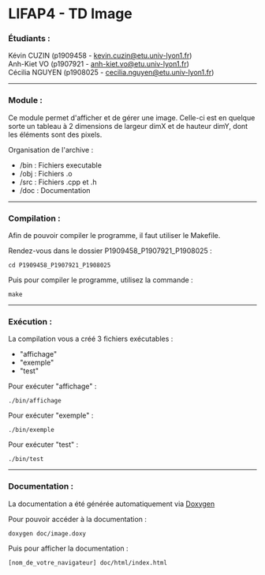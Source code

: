 # LIFAP4 - TD Image

### Étudiants :
Kévin CUZIN (p1909458 - kevin.cuzin@etu.univ-lyon1.fr)  
Anh-Kiet VO (p1907921 - anh-kiet.vo@etu.univ-lyon1.fr)  
Cécilia NGUYEN (p1908025 - cecilia.nguyen@etu.univ-lyon1.fr)

-----------------

### Module : 

Ce module permet d'afficher et de gérer une image. Celle-ci est en quelque sorte un tableau à 2 dimensions de largeur dimX et de hauteur dimY, dont les éléments sont des pixels.

Organisation de l'archive :  
* /bin : Fichiers executable
* /obj : Fichiers .o
* /src : Fichiers .cpp et .h
* /doc : Documentation  

-----------------

### Compilation :

Afin de pouvoir compiler le programme, il faut utiliser le Makefile.  

Rendez-vous dans le dossier P1909458_P1907921_P1908025 :
```
cd P1909458_P1907921_P1908025
```

Puis pour compiler le programme, utilisez la commande :  
```
make
```  

-----------------

### Exécution :

La compilation vous a créé 3 fichiers exécutables :  
* "affichage"
* "exemple"
* "test"

Pour exécuter "affichage" : 
```
./bin/affichage
```

Pour exécuter "exemple" : 
```
./bin/exemple
```

Pour exécuter "test" : 
```
./bin/test
```

-----------------

### Documentation :

La documentation a été générée automatiquement via [Doxygen](https://www.doxygen.nl/index.html)  

Pour pouvoir accéder à la documentation :  
```
doxygen doc/image.doxy
```

Puis pour afficher la documentation :
```
[nom_de_votre_navigateur] doc/html/index.html
```
